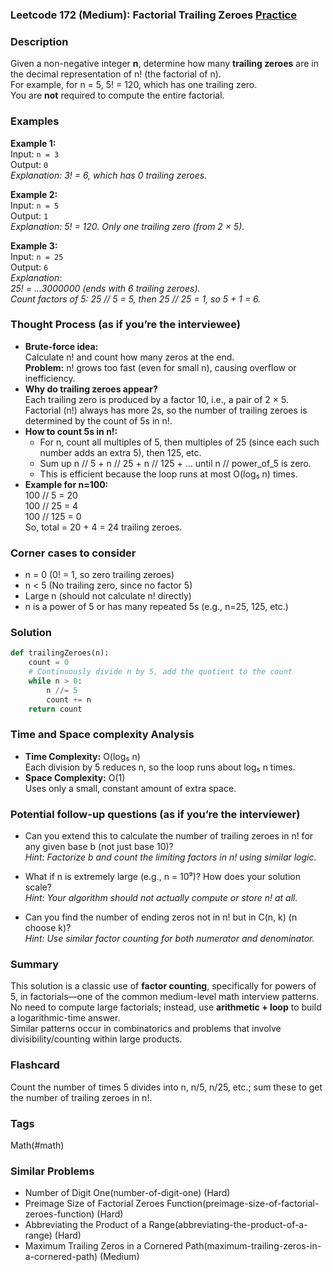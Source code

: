 ### Leetcode 172 (Medium): Factorial Trailing Zeroes [Practice](https://leetcode.com/problems/factorial-trailing-zeroes)

### Description  
Given a non-negative integer **n**, determine how many **trailing zeroes** are in the decimal representation of n! (the factorial of n).  
For example, for n = 5, 5! = 120, which has one trailing zero.  
You are **not** required to compute the entire factorial.

### Examples  

**Example 1:**  
Input: `n = 3`  
Output: `0`  
*Explanation: 3! = 6, which has 0 trailing zeroes.*

**Example 2:**  
Input: `n = 5`  
Output: `1`  
*Explanation: 5! = 120. Only one trailing zero (from 2 × 5).*

**Example 3:**  
Input: `n = 25`  
Output: `6`  
*Explanation:  
25! = ...3000000 (ends with 6 trailing zeroes).  
Count factors of 5: 25 // 5 = 5, then 25 // 25 = 1, so 5 + 1 = 6.*

### Thought Process (as if you’re the interviewee)  
- **Brute-force idea:**  
  Calculate n! and count how many zeros at the end.  
  **Problem:** n! grows too fast (even for small n), causing overflow or inefficiency.
- **Why do trailing zeroes appear?**  
  Each trailing zero is produced by a factor 10, i.e., a pair of 2 × 5.  
  Factorial (n!) always has more 2s, so the number of trailing zeroes is determined by the count of 5s in n!.
- **How to count 5s in n!:**  
  - For n, count all multiples of 5, then multiples of 25 (since each such number adds an extra 5), then 125, etc.
  - Sum up n // 5 + n // 25 + n // 125 + ... until n // power_of_5 is zero.
  - This is efficient because the loop runs at most O(log₅ n) times.
- **Example for n=100:**  
  100 // 5 = 20  
  100 // 25 = 4  
  100 // 125 = 0  
  So, total = 20 + 4 = 24 trailing zeroes.

### Corner cases to consider  
- n = 0 (0! = 1, so zero trailing zeroes)
- n < 5 (No trailing zero, since no factor 5)
- Large n (should not calculate n! directly)
- n is a power of 5 or has many repeated 5s (e.g., n=25, 125, etc.)

### Solution

```python
def trailingZeroes(n):
    count = 0
    # Continuously divide n by 5, add the quotient to the count
    while n > 0:
        n //= 5
        count += n
    return count
```

### Time and Space complexity Analysis  

- **Time Complexity:** O(log₅ n)  
  Each division by 5 reduces n, so the loop runs about log₅ n times.
- **Space Complexity:** O(1)  
  Uses only a small, constant amount of extra space.

### Potential follow-up questions (as if you’re the interviewer)  

- Can you extend this to calculate the number of trailing zeroes in n! for any given base b (not just base 10)?  
  *Hint: Factorize b and count the limiting factors in n! using similar logic.*

- What if n is extremely large (e.g., n = 10⁹)? How does your solution scale?  
  *Hint: Your algorithm should not actually compute or store n! at all.*

- Can you find the number of ending zeros not in n! but in C(n, k) (n choose k)?  
  *Hint: Use similar factor counting for both numerator and denominator.*

### Summary
This solution is a classic use of **factor counting**, specifically for powers of 5, in factorials—one of the common medium-level math interview patterns.  
No need to compute large factorials; instead, use **arithmetic + loop** to build a logarithmic-time answer.  
Similar patterns occur in combinatorics and problems that involve divisibility/counting within large products.


### Flashcard
Count the number of times 5 divides into n, n/5, n/25, etc.; sum these to get the number of trailing zeroes in n!.

### Tags
Math(#math)

### Similar Problems
- Number of Digit One(number-of-digit-one) (Hard)
- Preimage Size of Factorial Zeroes Function(preimage-size-of-factorial-zeroes-function) (Hard)
- Abbreviating the Product of a Range(abbreviating-the-product-of-a-range) (Hard)
- Maximum Trailing Zeros in a Cornered Path(maximum-trailing-zeros-in-a-cornered-path) (Medium)